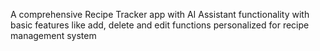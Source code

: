 A comprehensive Recipe Tracker app with AI Assistant functionality with basic features like add, delete and edit functions personalized for recipe management system
